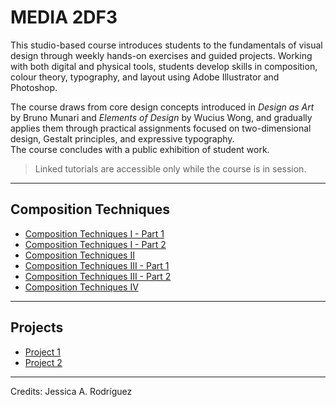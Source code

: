 # MEDIA 2DF3

This studio-based course introduces students to the fundamentals of visual design through weekly hands-on exercises and guided projects. Working with both digital and physical tools, students develop skills in composition, colour theory, typography, and layout using Adobe Illustrator and Photoshop.  

The course draws from core design concepts introduced in *Design as Art* by Bruno Munari and *Elements of Design* by Wucius Wong, and gradually applies them through practical assignments focused on two-dimensional design, Gestalt principles, and expressive typography.  
The course concludes with a public exhibition of student work.

> Linked tutorials are accessible only while the course is in session.

---

## Composition Techniques

+ [Composition Techniques I - Part 1](Comp-Tech-1-Part1.md)
+ [Composition Techniques I - Part 2](Comp-Tech-1-Part2.md)
+ [Composition Techniques II](Comp-Tech-2.md)
+ [Composition Techniques III - Part 1](Comp-Tech-3-Part1.md)
+ [Composition Techniques III - Part 2](Comp-Tech-3-Part2.md)
+ [Composition Techniques IV](Comp-Tech-4.md)

---

## Projects

+ [Project 1](P1-README.md)
+ [Project 2](P2-README.md)

________________________________________________________________________

Credits: Jessica A. Rodríguez

